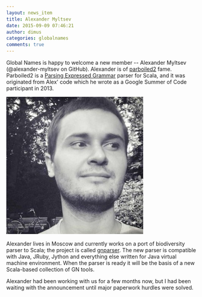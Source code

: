 ```yaml
---
layout: news_item
title: Alexander Myltsev
date: 2015-09-09 07:46:21
author: dimus
categories: globalnames
comments: true
---
```


Global Names is happy to welcome a new member -- Alexander Myltsev
(@alexander-myltsev on GitHub). Alexander is of [parboiled2] fame. Parboiled2
is a [Parsing Expressed Grammar][peg] parser for Scala, and it was originated
from Alex' code which he wrote as a Google Summer of Code participant in 2013.

![Alexander Myltsev][alex-img]

Alexander lives in Moscow and currently works on a port of biodiversity parser
to Scala; the project is called [gnparser]. The new parser is compatible with
Java, JRuby, Jython and everything else written for Java virtual machine
environment. When the parser is ready it will be the basis of a new Scala-based
collection of GN tools.

Alexander had been working with us for a few months now, but I had been waiting
with the announcement until major paperwork hurdles were solved.

[peg]: https://en.wikipedia.org/wiki/Parsing_expression_grammar
[gnparser]: https://github.com/GlobalNamesArchitecture/gnparser
[parboiled2]: https://github.com/sirthias/parboiled2
[alex-img]: /img/blog/amyltsev.jpg
